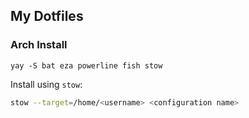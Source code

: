 ## My Dotfiles
### Arch Install
```
yay -S bat eza powerline fish stow 
```
Install using `stow`:
```bash
stow --target=/home/<username> <configuration name>
```
